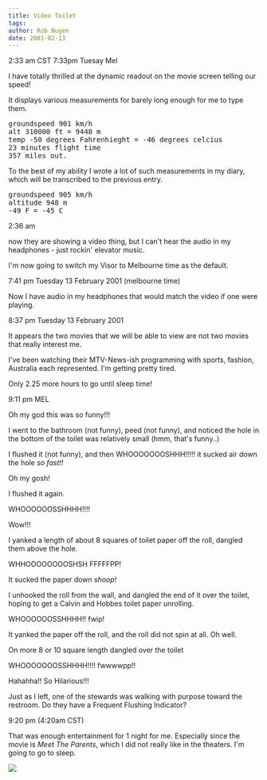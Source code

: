 ```yaml
---
title: Video Toilet
tags: 
author: Rob Nugen
date: 2001-02-13
---
```


<p class=date>2:33 am CST  7:33pm Tuesay Mel</p>

<p>I have totally thrilled at the dynamic readout on
the movie screen telling our speed!</p>

<p>It displays various measurements for barely long
enough for me to type them.</p>

<pre>
groundspeed 901 km/h 
alt 310000 ft = 9448 m
temp -50 degrees Fahrenhieght = -46 degrees celcius
23 minutes flight time 
357 miles out.
</pre>

<p>To the best of my ability I wrote a lot of such
measurements in my diary, which will be transcribed to
the previous entry.</p>

<pre>
groundspeed 905 km/h  
altitude 948 m  
-49 F = -45 C
</pre>

<p class=date>2:36 am</p>

<p>now they are showing a video thing, but I can't
hear the audio in my headphones - just rockin'
elevator music.</p>

<p>I'm now going to switch my Visor to Melbourne time
as the default.</p>

<p class=date>7:41 pm Tuesday 13 February 2001
(melbourne time)</p>

<p>Now I have audio in my headphones that would match
the video if one were playing.</p>

<p class=date>8:37 pm Tuesday 13 February 2001</p>

<p>It appears the two movies that we will be able to
view are not two movies that really interest me. </p>

<p>I've been watching their MTV-News-ish programming
with sports, fashion, Australia each represented.  I'm
getting pretty tired.</p>

<p>Only 2.25 more hours to go until sleep time!</p>

<p class=date>9:11 pm MEL</p>

<p>Oh my god this was so funny!!!</p>

<p>I went to the bathroom (not funny), peed (not
funny), and noticed the hole in the bottom of the
toilet was relatively small (hmm, that's funny..)</p>

<p>I flushed it (not funny), and then
WHOOOOOOOSHHH!!!!! it sucked air down the hole <em>so
fast!!</em></p>

<p>Oh my gosh!</p>

<p>I flushed it again.</p>

<p>WHOOOOOOSSHHHH!!!!</p>

<p>Wow!!!</p>

<p>I yanked a length of about 8 squares of toilet
paper off the roll, dangled them above the hole.</p>

<p>WHHOOOOOOOOSHSH FFFFFPP!</p>

<p>It sucked the paper down <em>shoop!</em></p>

<p>I unhooked the roll from the wall, and dangled the
end of it over the toilet, hoping to get a Calvin and
Hobbes toilet paper unrolling.</p>

<p>WHOOOOOOSSHHHH!!   fwip!</p>

<p>It yanked the paper off the roll, and the roll did
not spin at all.  Oh well.</p>

<p>On more 8 or 10 square length dangled over the
toilet</p>

<p>WHOOOOOOOSSHHHH!!!!  fwwwwpp!!</p>

<p>Hahahha!!  So Hilarious!!!</p>

<p>Just as I left, one of the stewards was walking
with purpose toward the restroom.  Do they have a
Frequent Flushing Indicator?</p>

<p class=date>9:20 pm (4:20am CST)</p>

<p>That was enough entertainment for 1 night for me. 
Especially since the movie is <em>Meet The
Parents</em>, which I did not really like in the
theaters.  I'm going to go to sleep.</p>

<p><img src="/images/rob/wL-ROB.gif"/></p>
